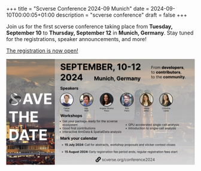 +++
title = "Scverse Conference 2024-09 Munich"
date = 2024-09-10T00:00:05+01:00
description = "scverse conference"
draft = false
+++

Join us for the first scverse conference taking place from **Tuesday, September 10** to **Thursday, September 12** in **Munich, Germany**. Stay tuned for the registrations, speaker announcements, and more!

[The registration is now open!](/conference2024/)

<a href="/conference2024/"> <img src="/img/events/2024_09_conference_savethedate.jpeg" style="max-width: 100%;" alt="Save the date info card, highlighting speakers and workshops as well as the September 10-12th date and Munich location" /> </a>
